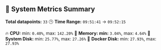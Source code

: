 ## 🎯 System Metrics Summary
**Total datapoints:** `33`
🕒 **Time Range:** `09:51:41` → `09:52:15`

🔥 **CPU:** min: `0.40%`, max: `142.20%`
🧠 **Memory: min:** `3.04%`, max: `4.64%`
💽 **System Disk:** min: `25.77%`, max: `27.26%`
🐳 **Docker Disk:** min: `27.93%`, max: `27.93%`

